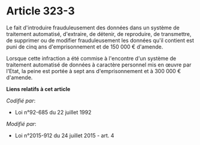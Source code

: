 # Article 323-3

Le fait d'introduire frauduleusement des données dans un système de traitement automatisé, d'extraire, de détenir, de
reproduire, de transmettre, de supprimer ou de modifier frauduleusement les données qu'il contient est puni de cinq ans
d'emprisonnement et de 150 000 € d'amende. 

Lorsque cette infraction a été commise à l'encontre d'un système de traitement automatisé de données à caractère personnel
mis en œuvre par l'Etat, la peine est portée à sept ans d'emprisonnement et à  300 000 € d'amende.

**Liens relatifs à cet article**

_Codifié par_:

  - Loi n°92-685 du 22 juillet 1992

_Modifié par_:

  - Loi n°2015-912 du 24 juillet 2015 - art. 4
